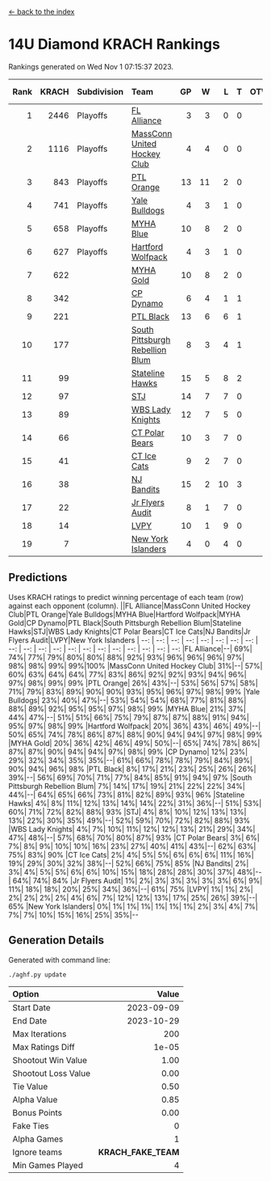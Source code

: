 [<- back to the index](readme.md)
# 14U Diamond KRACH Rankings
Rankings generated on Wed Nov  1 07:15:37 2023.

Rank|KRACH|Subdivision|Team|GP|W|L|T|OTW|OTL|SoS|Exp Wins|Win Diff
---:|---:|:---|:---|---:|---:|---:|---:|---:|---:|---:|---:|---:
1|2446|Playoffs|[FL Alliance](https://gamesheetstats.com/seasons/3663/teams/156905/schedule)|3|3|0|0|0|0|98|3.8|-0.0
2|1116|Playoffs|[MassConn United Hockey Club](https://gamesheetstats.com/seasons/3663/teams/140810/schedule)|4|4|0|0|0|0|35|4.8|-0.0
3|843|Playoffs|[PTL Orange](https://gamesheetstats.com/seasons/3663/teams/140821/schedule)|13|11|2|0|1|0|197|11.9|0.0
4|741|Playoffs|[Yale Bulldogs](https://gamesheetstats.com/seasons/3663/teams/156906/schedule)|4|3|1|0|0|0|319|3.9|0.0
5|658|Playoffs|[MYHA Blue](https://gamesheetstats.com/seasons/3663/teams/140816/schedule)|10|8|2|0|1|0|187|8.9|0.0
6|627|Playoffs|[Hartford Wolfpack](https://gamesheetstats.com/seasons/3663/teams/140814/schedule)|4|3|1|0|0|1|234|3.9|0.0
7|622||[MYHA Gold](https://gamesheetstats.com/seasons/3663/teams/140824/schedule)|10|8|2|0|0|0|249|8.9|0.0
8|342||[CP Dynamo](https://gamesheetstats.com/seasons/3663/teams/140823/schedule)|6|4|1|1|0|0|164|5.4|0.0
9|221||[PTL Black](https://gamesheetstats.com/seasons/3663/teams/140815/schedule)|13|6|6|1|0|0|483|7.4|0.0
10|177||[South Pittsburgh Rebellion Blum](https://gamesheetstats.com/seasons/3663/teams/140812/schedule)|8|3|4|1|0|0|316|4.4|0.0
11|99||[Stateline Hawks](https://gamesheetstats.com/seasons/3663/teams/140813/schedule)|15|5|8|2|0|0|366|6.9|0.0
12|97||[STJ](https://gamesheetstats.com/seasons/3663/teams/140822/schedule)|14|7|7|0|0|0|258|7.9|0.0
13|89||[WBS Lady Knights](https://gamesheetstats.com/seasons/3663/teams/140825/schedule)|12|7|5|0|0|0|277|7.9|0.0
14|66||[CT Polar Bears](https://gamesheetstats.com/seasons/3663/teams/140818/schedule)|10|3|7|0|0|0|424|3.9|0.0
15|41||[CT Ice Cats](https://gamesheetstats.com/seasons/3663/teams/140826/schedule)|9|2|7|0|0|1|423|2.8|-0.0
16|38||[NJ Bandits](https://gamesheetstats.com/seasons/3663/teams/140828/schedule)|15|2|10|3|0|0|300|4.4|0.0
17|22||[Jr Flyers Audit](https://gamesheetstats.com/seasons/3663/teams/140819/schedule)|8|1|7|0|0|0|284|1.9|0.0
18|14||[LVPY](https://gamesheetstats.com/seasons/3663/teams/140820/schedule)|10|1|9|0|0|0|257|1.9|0.0
19|7||[New York Islanders](https://gamesheetstats.com/seasons/3663/teams/140832/schedule)|4|0|4|0|0|0|165|0.9|0.0

## Predictions
Uses KRACH ratings to predict winning percentage of each team (row) against each opponent (column).
||FL Alliance|MassConn United Hockey Club|PTL Orange|Yale Bulldogs|MYHA Blue|Hartford Wolfpack|MYHA Gold|CP Dynamo|PTL Black|South Pittsburgh Rebellion Blum|Stateline Hawks|STJ|WBS Lady Knights|CT Polar Bears|CT Ice Cats|NJ Bandits|Jr Flyers Audit|LVPY|New York Islanders
| --: | --: | --: | --: | --: | --: | --: | --: | --: | --: | --: | --: | --: | --: | --: | --: | --: | --: | --: | --: 
|FL Alliance|--| 69%| 74%| 77%| 79%| 80%| 80%| 88%| 92%| 93%| 96%| 96%| 96%| 97%| 98%| 98%| 99%| 99%|100%
|MassConn United Hockey Club| 31%|--| 57%| 60%| 63%| 64%| 64%| 77%| 83%| 86%| 92%| 92%| 93%| 94%| 96%| 97%| 98%| 99%| 99%
|PTL Orange| 26%| 43%|--| 53%| 56%| 57%| 58%| 71%| 79%| 83%| 89%| 90%| 90%| 93%| 95%| 96%| 97%| 98%| 99%
|Yale Bulldogs| 23%| 40%| 47%|--| 53%| 54%| 54%| 68%| 77%| 81%| 88%| 88%| 89%| 92%| 95%| 95%| 97%| 98%| 99%
|MYHA Blue| 21%| 37%| 44%| 47%|--| 51%| 51%| 66%| 75%| 79%| 87%| 87%| 88%| 91%| 94%| 95%| 97%| 98%| 99%
|Hartford Wolfpack| 20%| 36%| 43%| 46%| 49%|--| 50%| 65%| 74%| 78%| 86%| 87%| 88%| 90%| 94%| 94%| 97%| 98%| 99%
|MYHA Gold| 20%| 36%| 42%| 46%| 49%| 50%|--| 65%| 74%| 78%| 86%| 87%| 87%| 90%| 94%| 94%| 97%| 98%| 99%
|CP Dynamo| 12%| 23%| 29%| 32%| 34%| 35%| 35%|--| 61%| 66%| 78%| 78%| 79%| 84%| 89%| 90%| 94%| 96%| 98%
|PTL Black|  8%| 17%| 21%| 23%| 25%| 26%| 26%| 39%|--| 56%| 69%| 70%| 71%| 77%| 84%| 85%| 91%| 94%| 97%
|South Pittsburgh Rebellion Blum|  7%| 14%| 17%| 19%| 21%| 22%| 22%| 34%| 44%|--| 64%| 65%| 66%| 73%| 81%| 82%| 89%| 93%| 96%
|Stateline Hawks|  4%|  8%| 11%| 12%| 13%| 14%| 14%| 22%| 31%| 36%|--| 51%| 53%| 60%| 71%| 72%| 82%| 88%| 93%
|STJ|  4%|  8%| 10%| 12%| 13%| 13%| 13%| 22%| 30%| 35%| 49%|--| 52%| 59%| 70%| 72%| 82%| 88%| 93%
|WBS Lady Knights|  4%|  7%| 10%| 11%| 12%| 12%| 13%| 21%| 29%| 34%| 47%| 48%|--| 57%| 68%| 70%| 80%| 87%| 93%
|CT Polar Bears|  3%|  6%|  7%|  8%|  9%| 10%| 10%| 16%| 23%| 27%| 40%| 41%| 43%|--| 62%| 63%| 75%| 83%| 90%
|CT Ice Cats|  2%|  4%|  5%|  5%|  6%|  6%|  6%| 11%| 16%| 19%| 29%| 30%| 32%| 38%|--| 52%| 66%| 75%| 85%
|NJ Bandits|  2%|  3%|  4%|  5%|  5%|  6%|  6%| 10%| 15%| 18%| 28%| 28%| 30%| 37%| 48%|--| 64%| 74%| 84%
|Jr Flyers Audit|  1%|  2%|  3%|  3%|  3%|  3%|  3%|  6%|  9%| 11%| 18%| 18%| 20%| 25%| 34%| 36%|--| 61%| 75%
|LVPY|  1%|  1%|  2%|  2%|  2%|  2%|  2%|  4%|  6%|  7%| 12%| 12%| 13%| 17%| 25%| 26%| 39%|--| 65%
|New York Islanders|  0%|  1%|  1%|  1%|  1%|  1%|  1%|  2%|  3%|  4%|  7%|  7%|  7%| 10%| 15%| 16%| 25%| 35%|--

## Generation Details

Generated with command line:
```
./aghf.py update
```

| Option | Value |
| :----- | ----: |
| Start Date | 2023-09-09 |
| End Date | 2023-10-29 |
| Max Iterations | 200 |
| Max Ratings Diff | 1e-05 |
| Shootout Win Value | 1.00 |
| Shootout Loss Value | 0.00 |
| Tie Value | 0.50 |
| Alpha Value | 0.85 |
| Bonus Points | 0.00 |
| Fake Ties | 0 |
| Alpha Games | 1 |
| Ignore teams | __KRACH_FAKE_TEAM__ |
| Min Games Played | 4 |

